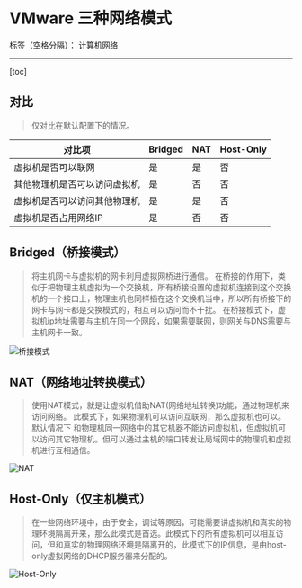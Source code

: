 # VMware 三种网络模式

标签（空格分隔）： 计算机网络

---

[toc]

## 对比

> 仅对比在默认配置下的情况。

|对比项|Bridged|NAT|Host-Only|
|---|---|---|---|
|虚拟机是否可以联网|是|是|否|
|其他物理机是否可以访问虚拟机|是|否|否|
|虚拟机是否可以访问其他物理机|是|是|否|
|虚拟机是否占用网络IP|是|否|否|

## Bridged（桥接模式）

> 将主机网卡与虚拟机的网卡利用虚拟网桥进行通信。
> 在桥接的作用下，类似于把物理主机虚拟为一个交换机，所有桥接设置的虚拟机连接到这个交换机的一个接口上，物理主机也同样插在这个交换机当中，所以所有桥接下的网卡与网卡都是交换模式的，相互可以访问而不干扰。
> 在桥接模式下，虚拟机ip地址需要与主机在同一个网段，如果需要联网，则网关与DNS需要与主机网卡一致。

![桥接模式](https://img-blog.csdnimg.cn/20181123230954320.png?x-oss-process=image/watermark,type_ZmFuZ3poZW5naGVpdGk,shadow_10,text_aHR0cHM6Ly9ibG9nLmNzZG4ubmV0L3poYW5nX3hpbnhpdQ==,size_16,color_FFFFFF,t_70)

## NAT（网络地址转换模式）

> 使用NAT模式，就是让虚拟机借助NAT(网络地址转换)功能，通过物理机来访问网络。
> 此模式下，如果物理机可以访问互联网，那么虚拟机也可以。默认情况下 和物理机同一网络中的其它机器不能访问虚拟机，但虚拟机可以访问其它物理机。但可以通过主机的端口转发让局域网中的物理机和虚拟机进行互相通信。

![NAT](https://img-blog.csdnimg.cn/20181123231231450.png?x-oss-process=image/watermark,type_ZmFuZ3poZW5naGVpdGk,shadow_10,text_aHR0cHM6Ly9ibG9nLmNzZG4ubmV0L3poYW5nX3hpbnhpdQ==,size_16,color_FFFFFF,t_70)

## Host-Only（仅主机模式）

> 在一些网络环境中，由于安全，调试等原因，可能需要讲虚拟机和真实的物理环境隔离开来，那么此模式是首选。此模式下的所有虚拟机可以相互访问，但和真实的物理网络环境是隔离开的，此模式下的IP信息，是由host-only虚拟网络的DHCP服务器来分配的。

![Host-Only](https://img-blog.csdnimg.cn/20181123231409121.png?x-oss-process=image/watermark,type_ZmFuZ3poZW5naGVpdGk,shadow_10,text_aHR0cHM6Ly9ibG9nLmNzZG4ubmV0L3poYW5nX3hpbnhpdQ==,size_16,color_FFFFFF,t_70)
